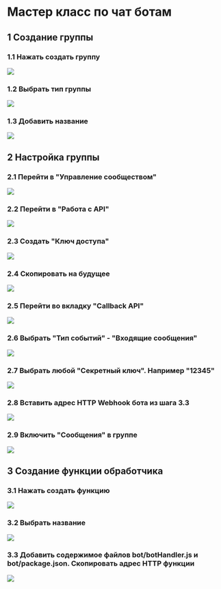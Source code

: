 Мастер класс по чат ботам
=========================

## 1 Создание группы
### 1.1 Нажать создать группу
![](https://raw.githubusercontent.com/maxkarelov/masterclass-chatbots/master/docs/create_group_1.png)

### 1.2 Выбрать тип группы
![](https://raw.githubusercontent.com/maxkarelov/masterclass-chatbots/master/docs/create_group_2.png)

### 1.3 Добавить название
![](https://raw.githubusercontent.com/maxkarelov/masterclass-chatbots/master/docs/create_group_3.png)

## 2 Настройка группы
### 2.1 Перейти в "Управление сообществом"
![](https://raw.githubusercontent.com/maxkarelov/masterclass-chatbots/master/docs/setup_group_1.png)

### 2.2 Перейти в "Работа с API"
![](https://raw.githubusercontent.com/maxkarelov/masterclass-chatbots/master/docs/setup_group_2.png)

### 2.3 Создать "Ключ доступа"
![](https://raw.githubusercontent.com/maxkarelov/masterclass-chatbots/master/docs/setup_group_3.png)

### 2.4 Скопировать на будущее
![](https://raw.githubusercontent.com/maxkarelov/masterclass-chatbots/master/docs/setup_group_4.png)

### 2.5 Перейти во вкладку "Callback API"
![](https://raw.githubusercontent.com/maxkarelov/masterclass-chatbots/master/docs/enable_api_1.png)

### 2.6 Выбрать "Тип событий" - "Входящие сообщения"
![](https://raw.githubusercontent.com/maxkarelov/masterclass-chatbots/master/docs/enable_api_2.png)

### 2.7 Выбрать любой "Секретный ключ". Например "12345"
![](https://raw.githubusercontent.com/maxkarelov/masterclass-chatbots/master/docs/enable_api_3.png)

### 2.8 Вставить адрес HTTP Webhook бота из шага 3.3
![](https://raw.githubusercontent.com/maxkarelov/masterclass-chatbots/master/docs/enable_api_4.png)

### 2.9 Включить "Сообщения" в группе
![](https://raw.githubusercontent.com/maxkarelov/masterclass-chatbots/master/docs/enable_messages_1.png)

## 3 Создание функции обработчика
### 3.1 Нажать создать функцию
![](https://raw.githubusercontent.com/maxkarelov/masterclass-chatbots/master/docs/create_function_1.png)

### 3.2 Выбрать название
![](https://raw.githubusercontent.com/maxkarelov/masterclass-chatbots/master/docs/create_function_2.png)

### 3.3 Добавить содержимое файлов bot/botHandler.js и bot/package.json. Скопировать адрес HTTP функции
![](https://raw.githubusercontent.com/maxkarelov/masterclass-chatbots/master/docs/create_function_3.png)
